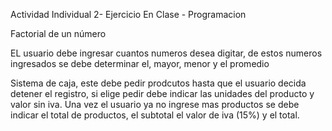 Actividad Individual 2- Ejercicio En Clase - Programacion

Factorial de un número

EL usuario debe ingresar cuantos numeros desea digitar, de estos numeros ingresados se debe determinar el, mayor, menor y el promedio

Sistema de caja, este debe pedir prodcutos hasta que el usuario decida detener el registro, si elige pedir debe indicar las unidades del producto y valor sin iva. Una vez el usuario ya no ingrese mas productos se debe indicar el total de productos, el subtotal el valor de iva (15%) y el total.